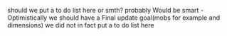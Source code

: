 should we put a to do list here or smth?
probably
Would be smart - Optimistically we should have a Final update goal(mobs for example and dimensions)
we did not in fact put a to do list here
